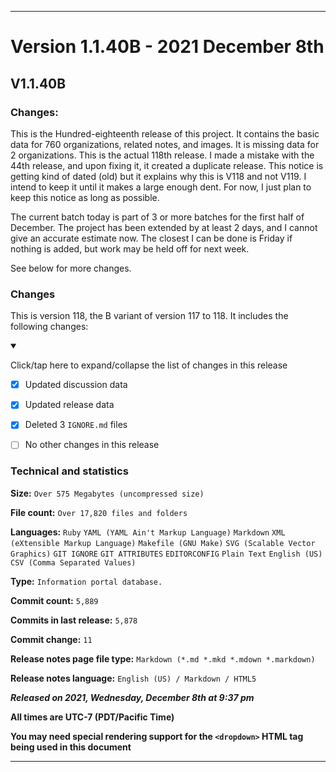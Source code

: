 ***

# Version 1.1.40B - 2021 December 8th

## V1.1.40B

### Changes:

This is the Hundred-eighteenth release of this project. It contains the basic data for 760 organizations, <!-- (fork count minus 2) !--> related notes, and images. It is missing data for 2 organizations. This is the actual 118th release. I made a mistake with the 44th release, and upon fixing it, it created a duplicate release. This notice is getting kind of dated (old) but it explains why this is V118 and not V119. I intend to keep it until it makes a large enough dent. For now, I just plan to keep this notice as long as possible.

The current batch today is part of 3 or more batches for the first half of December. The project has been extended by at least 2 days, and I cannot give an accurate estimate now. The closest I can be done is Friday if nothing is added, but work may be held off for next week.

See below for more changes.

### Changes

This is version 118, the B variant of version 117 to 118. It includes the following changes:

<details open><summary><p>Click/tap here to expand/collapse the list of changes in this release</p></summary>

- [x] Updated discussion data

- [x] Updated release data

<!--
- [x] Added data up to 2021 December 8th
!-->

<!--
- [x] Began adding support for 2022 data
!-->

<!--
- [x] Added data up to 2021 November 28th
!-->

- [x] Deleted 3 `IGNORE.md` files

<!--

- [x] Added data up to 2021 November 4th
!-->

- [ ] No other changes in this release

<!-- - [x] Updated Git navigation data !-->

</details>

### Technical and statistics

**Size:** `Over 575 Megabytes (uncompressed size)`

**File count:** `Over 17,820 files and folders`

**Languages:** `Ruby` `YAML (YAML Ain't Markup Language)` `Markdown` `XML (eXtensible Markup Language)` `Makefile (GNU Make)` `SVG (Scalable Vector Graphics)` `GIT IGNORE` `GIT ATTRIBUTES` `EDITORCONFIG` `Plain Text` `English (US)` `CSV (Comma Separated Values)`

**Type:** `Information portal database.`

**Commit count:** `5,889`

**Commits in last release:** `5,878`

**Commit change:** `11`

**Release notes page file type:** `Markdown (*.md *.mkd *.mdown *.markdown)`

**Release notes language:** `English (US) / Markdown / HTML5`

***Released on 2021, Wednesday, December 8th at 9:37 pm***

**All times are UTC-7 (PDT/Pacific Time)**

**You may need special rendering support for the `<dropdown>` HTML tag being used in this document**

***
